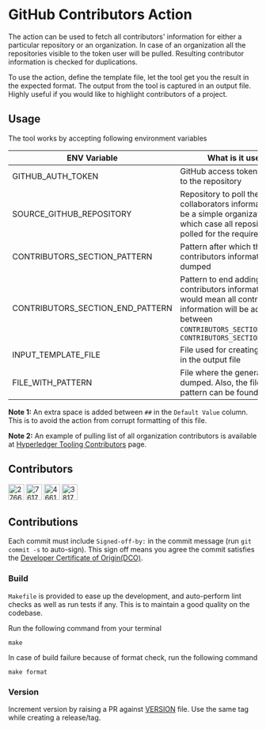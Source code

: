# GitHub Contributors Action

The action can be used to fetch all contributors' information for either 
a particular repository or an organization. In case of an organization
all the repositories visible to the token user will be pulled. Resulting
contributor information is checked for duplications.

To use the action, define the template file, let the
tool get you the result in the expected format. The output from
the tool is captured in an output file. Highly useful if you would
like to highlight contributors of a project.

## Usage

The tool works by accepting following environment variables

| ENV Variable                     | What is it used for?                                                               | Default Value                                  |
|----------------------------------|------------------------------------------------------------------------------------|------------------------------------------------|
| GITHUB_AUTH_TOKEN                | GitHub access token with access to the repository                                  |                                                |
| SOURCE_GITHUB_REPOSITORY         | Repository to poll the collaborators information. It can be a simple organization field, in which case all repositories are polled for the required information                                 | hyperledger-tooling/github-contributors-action |
| CONTRIBUTORS_SECTION_PATTERN     | Pattern after which the contributors information is to be dumped                   | # # Contributors                                |
| CONTRIBUTORS_SECTION_END_PATTERN | Pattern to end adding the contributors information. This would mean all contributors information will be added in between `CONTRIBUTORS_SECTION_PATTERN` and `CONTRIBUTORS_SECTION_END_PATTERN` | # # Contributions                              |
| INPUT_TEMPLATE_FILE              | File used for creating the pattern in the output file                              | `assets/minimal.md`                            |
| FILE_WITH_PATTERN                | File where the generated data is dumped. Also, the file where pattern can be found | `README.md`                                    |

**Note 1:** An extra space is added between `##` in the `Default Value` column.
This is to avoid the action from corrupt formatting of this file.

**Note 2:** An example of pulling list of all organization contributors is
available at [Hyperledger Tooling Contributors](./all-contributors.md) page.

## Contributors
 <a href="https://github.com/arsulegai"><img src="https://avatars.githubusercontent.com/u/27664223?v=4" width="32" height="32" alt="27664223"></a>  <a href="https://github.com/hyperledger-bot"><img src="https://avatars.githubusercontent.com/u/76175814?v=4" width="32" height="32" alt="76175814"></a>  <a href="https://github.com/ryjones"><img src="https://avatars.githubusercontent.com/u/466142?v=4" width="32" height="32" alt="466142"></a>  <a href="https://github.com/nidhi-singh02"><img src="https://avatars.githubusercontent.com/u/38173192?v=4" width="32" height="32" alt="38173192"></a> 

## Contributions

Each commit must include `Signed-off-by:`
in the commit message (run `git commit -s` to auto-sign).
This sign off means you agree the commit satisfies the
[Developer Certificate of Origin(DCO)](https://developercertificate.org/).

### Build

`Makefile` is provided to ease up the development, and auto-perform lint
checks as well as run tests if any. This is to maintain a good quality on
the codebase.

Run the following command from your terminal

```shell
make
```

In case of build failure because of format check, run the following command

```shell
make format
```

### Version

Increment version by raising a PR against [VERSION](./VERSION) file.
Use the same tag while creating a release/tag.

